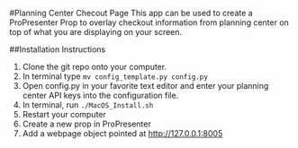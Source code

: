 #Planning Center Checout Page
This app can be used to create a ProPresenter Prop to overlay checkout information from planning center on top of what you are displaying on your screen.

##Installation Instructions
1. Clone the git repo onto your computer.
2. In terminal type ```mv config_template.py config.py```
3. Open config.py in your favorite text editor and enter your planning center API keys into the configuration file.
4. In terminal, run ```./MacOS_Install.sh```
5. Restart your computer
6. Create a new prop in ProPresenter
7. Add a webpage object pointed at http://127.0.0.1:8005
